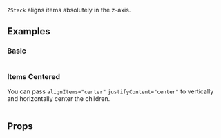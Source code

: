 `ZStack` aligns items absolutely in the z-axis.

## Examples

### Basic

```ComponentSnackPlayer path=primitives,ZStack,example.tsx

```

### Items Centered

You can pass `alignItems="center"` `justifyContent="center"` to vertically and horizontally center the children.

```ComponentSnackPlayer path=primitives,ZStack,CenterStack.tsx

```

## Props

```ComponentPropTable path=primitives,ZStack,index.tsx

```
